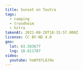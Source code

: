 ```yaml
---
title: Sunset on Tautra
tags:
  - camping
  - trondheim
  - hitra
takenAt: 2021-08-28T18:15:57.000Z
license: CC BY-ND 4.0
geo:
  lat: 63.583677
  lng: 10.611787
video:
  youtube: hoWY07L8J9o
---
```

